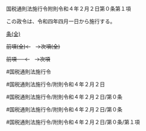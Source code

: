 国税通則法施行令附則令和４年２月２日第０条第１項

この政令は、令和四年四月一日から施行する。

[条(全)](国税通則法施行＿令附則令和４年２月２日第０条_.md)

~~前項(全)←~~　~~→次項(全)~~

~~前項 　 ←~~　~~→次項~~



#国税通則法施行令

#国税通則法施行令/附則令和４年２月２日

#国税通則法施行令/附則令和４年２月２日/第０条

#国税通則法施行令/附則令和４年２月２日/第０条

#国税通則法施行令/附則令和４年２月２日/第０条/第１項

